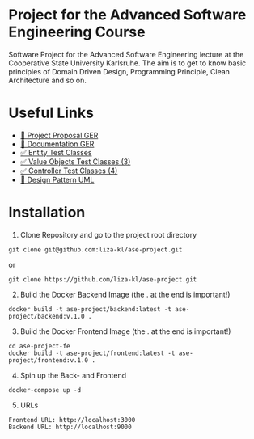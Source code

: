 # Project for the Advanced Software Engineering Course
Software Project for the Advanced Software Engineering lecture at the Cooperative State University Karlsruhe. The aim is to get to know basic principles of Domain Driven Design, Programming Principle, Clean Architecture and so on.

# Useful Links

- [🧭 Project Proposal GER](https://github.com/liza-kl/ase-project/blob/main/doc/ASE_Themeneinreichung.pdf)
- [📝 Documentation GER](https://github.com/liza-kl/ase-project/blob/main/doc/ASE_Documentation.pdf)
- [✅ Entity Test Classes](https://github.com/liza-kl/ase-project/blob/main/domain/src/test/kotlin/EntitiesTestClass.kt)
- [✅ Value Objects Test Classes (3)](https://github.com/liza-kl/ase-project/blob/main/domain/src/test/kotlin/VOTestClass.kt)
- [✅ Controller Test Classes (4)](https://github.com/liza-kl/ase-project/blob/main/plugins/src/test/kotlin/de/dhbw/ka/controllers/ControllerTests.kt)
- [🎨 Design Pattern UML](https://github.com/liza-kl/ase-project/blob/main/doc/SpecificationPatternUML.png)

# Installation

1. Clone Repository and go to the project root directory
```
git clone git@github.com:liza-kl/ase-project.git 
```
or
```
git clone https://github.com/liza-kl/ase-project.git
```

2. Build the Docker Backend Image (the . at the end is important!)
```
docker build -t ase-project/backend:latest -t ase-project/backend:v.1.0 . 
```
3. Build the Docker Frontend Image (the . at the end is important!)
```
cd ase-project-fe 
docker build -t ase-project/frontend:latest -t ase-project/frontend:v.1.0 .
```
4. Spin up the Back- and Frontend
```
docker-compose up -d 
```
5. URLs

```
Frontend URL: http://localhost:3000
Backend URL: http://localhost:9000
```

